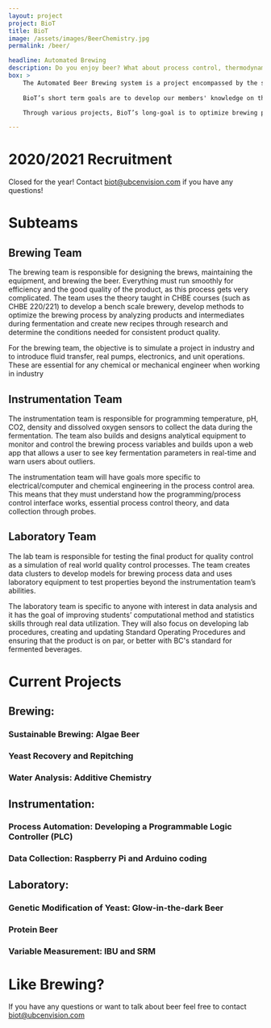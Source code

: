 ```yaml
---
layout: project
project: BioT
title: BioT
image: /assets/images/BeerChemistry.jpg
permalink: /beer/

headline: Automated Brewing
description: Do you enjoy beer? What about process control, thermodynamics and kinetic modelling? Controlling this biological process to achieve the desired beer characteristics is challenging to this day. Large breweries have access to sophisticated devices for process control, but what about homebrewers and craft breweries who can’t spend hundreds of thousands of dollars on high-end equipment? BioT makes efforts to design and implement low-cost data monitoring and have our innovative techniques and advanced technology be applied to actual breweries to brew the perfect beer through various projects. 
box: >
    The Automated Beer Brewing system is a project encompassed by the student organization UBC Envision. The project is based on the idea of ‘The Internet of Things’, and BioT aims to develop craft brewing technologies and to create an automated brewing system with the ability to monitor and control process variables such as temperature, acidity, gravity and possibly more in real-time. The team also pays attention to engineering multidisciplinary student development through practical applications while creating a meaningful and relevant product. The team will conduct the brewing process, collect data in the fermentation phase, provide quality control on the finished product, as well as analyze and model the data using an online web server. The students are able to apply what they learned in their classes, work on their teamwork skills while preparing their technical skills for industry.
    
    BioT’s short term goals are to develop our members' knowledge on the brewing world and establish an appreciation of how directly the brewing process relates to concepts learned in class. Our long term goals are to implement a small scale brewing laboratory that can operate autonomously and allow for simple, low cost data collection on an 'internet of things' basis. This data collection is going to be used to develop models and data clusters, to establish consistency within brew quality and eventually create and incorporate new brewing technologies into our bench scale setup. 

    Through various projects, BioT’s long-goal is to optimize brewing processes for brewing technologies, to design and implement low-cost data monitoring, and in time, to have our research and technology introduced and applied to actual breweries to brew the perfect beer. The sub-team's learning goals will differ throughout the teams,although all sub-teams are working towards the same short and long term goals. 

---
```


# 2020/2021 Recruitment

Closed for the year!
Contact [biot@ubcenvision.com](mailto:biot@ubcenvision.com) if you have any questions!

<!--
We are now accepting applications for all sub-teams from August 25th to September 14th 2020. You can check out our recruitment page [here](/recruitment/#BIOT).
-->

# Subteams

## Brewing Team
The brewing team is responsible for designing the brews, maintaining the equipment, and brewing the beer. Everything must run smoothly for efficiency and the good quality of the product, as this process gets very complicated. The team uses the theory taught in CHBE courses (such as CHBE 220/221) to develop a bench scale brewery, develop methods to optimize the brewing process by analyzing products and intermediates during fermentation and create new recipes through research and determine the conditions needed for consistent product quality. 

For the brewing team, the objective is to simulate a project in industry and to introduce fluid transfer, real pumps, electronics, and unit operations. These are essential for any chemical or mechanical engineer when working in industry

## Instrumentation Team
The instrumentation team is responsible for programming temperature, pH, CO2, density and dissolved oxygen sensors to collect the data during the fermentation. The team also builds and designs analytical equipment to monitor and control the brewing process variables and builds upon a web app that allows a user to see key fermentation parameters in real-time and warn users about outliers.

The instrumentation team will have goals more specific to electrical/computer and chemical engineering in the process control area. This means that they must understand how the programming/process control interface works, essential process control theory, and data collection through probes. 


## Laboratory Team
The lab team is responsible for testing the final product for quality control as a simulation of real world quality control processes. The team creates data clusters to develop models for brewing process data and uses laboratory equipment to test properties beyond the instrumentation team’s abilities. 

The laboratory team is specific to anyone with interest in data analysis and it has the goal of improving students’ computational method and statistics skills through real data utilization. They will also focus on developing lab procedures, creating and updating Standard Operating Procedures and ensuring that the product is on par, or better with BC's standard for fermented beverages.

# Current Projects
## Brewing:
### Sustainable Brewing: Algae Beer 
### Yeast Recovery and Repitching
### Water Analysis: Additive Chemistry

## Instrumentation:
### Process Automation: Developing a Programmable Logic Controller (PLC) 
### Data Collection: Raspberry Pi and Arduino coding

## Laboratory: 
### Genetic Modification of Yeast: Glow-in-the-dark Beer
### Protein Beer
### Variable Measurement: IBU and SRM

# Like Brewing? 
If you have any questions or want to talk about beer feel free to contact biot@ubcenvision.com
